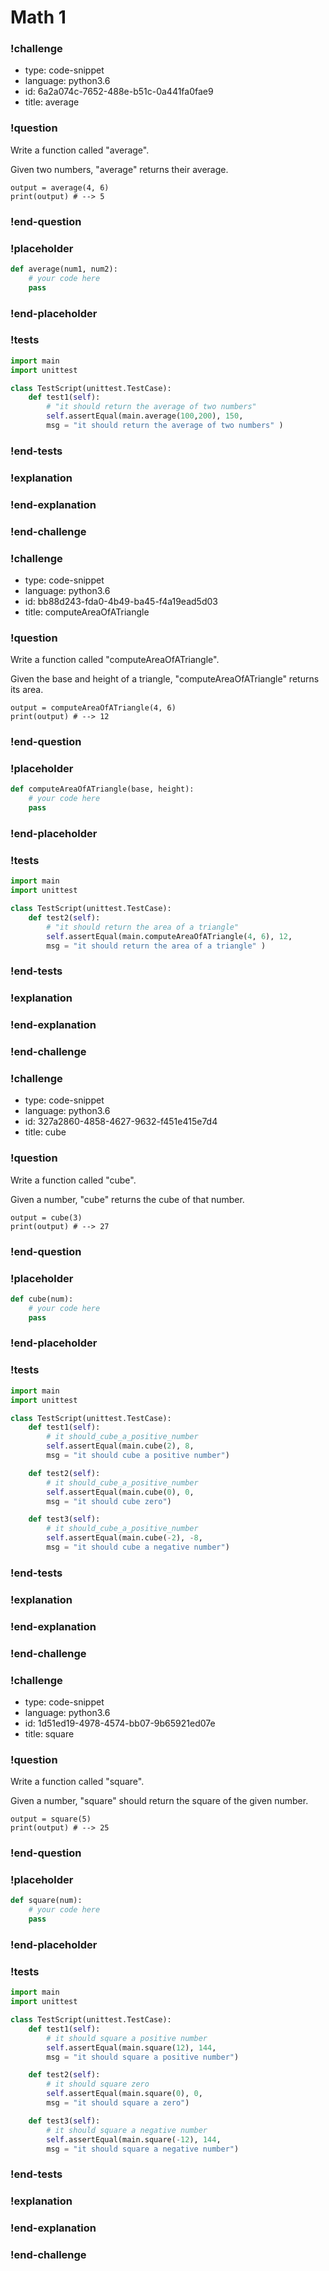# Math 1

### !challenge

* type: code-snippet
* language: python3.6
* id: 6a2a074c-7652-488e-b51c-0a441fa0fae9
* title: average

### !question

Write a function called "average".

Given two numbers, "average" returns their average.

```
output = average(4, 6)
print(output) # --> 5
```

### !end-question

### !placeholder

```python
def average(num1, num2):
    # your code here
    pass


```

### !end-placeholder

### !tests

```python
import main
import unittest

class TestScript(unittest.TestCase):
    def test1(self):
        # "it should return the average of two numbers"
        self.assertEqual(main.average(100,200), 150,
        msg = "it should return the average of two numbers" )

```

### !end-tests

### !explanation

### !end-explanation

### !end-challenge

### !challenge

* type: code-snippet
* language: python3.6
* id: bb88d243-fda0-4b49-ba45-f4a19ead5d03
* title: computeAreaOfATriangle

### !question

Write a function called "computeAreaOfATriangle".

Given the base and height of a triangle, "computeAreaOfATriangle" returns its area.

```
output = computeAreaOfATriangle(4, 6)
print(output) # --> 12
```

### !end-question

### !placeholder

```python
def computeAreaOfATriangle(base, height):
    # your code here
    pass


```

### !end-placeholder

### !tests

```python
import main
import unittest

class TestScript(unittest.TestCase):
    def test2(self):
        # "it should return the area of a triangle"
        self.assertEqual(main.computeAreaOfATriangle(4, 6), 12,
        msg = "it should return the area of a triangle" )


```

### !end-tests

### !explanation

### !end-explanation

### !end-challenge

### !challenge

* type: code-snippet
* language: python3.6
* id: 327a2860-4858-4627-9632-f451e415e7d4
* title: cube

### !question

Write a function called "cube".

Given a number, "cube" returns the cube of that number.

```
output = cube(3)
print(output) # --> 27
```

### !end-question

### !placeholder

```python
def cube(num):
    # your code here
    pass


```

### !end-placeholder

### !tests

```python
import main
import unittest

class TestScript(unittest.TestCase):
    def test1(self):
        # it should_cube_a_positive_number
        self.assertEqual(main.cube(2), 8,
        msg = "it should cube a positive number")

    def test2(self):
        # it should_cube_a_positive_number
        self.assertEqual(main.cube(0), 0,
        msg = "it should cube zero")

    def test3(self):
        # it should_cube_a_positive_number
        self.assertEqual(main.cube(-2), -8,
        msg = "it should cube a negative number")

```


### !end-tests

### !explanation

### !end-explanation

### !end-challenge

### !challenge

* type: code-snippet
* language: python3.6
* id: 1d51ed19-4978-4574-bb07-9b65921ed07e
* title: square

### !question

Write a function called "square".

Given a number, "square" should return the square of the given number.

```
output = square(5)
print(output) # --> 25
```

### !end-question

### !placeholder

```python
def square(num):
    # your code here
    pass


```

### !end-placeholder

### !tests

```python
import main
import unittest

class TestScript(unittest.TestCase):
    def test1(self):
        # it should square a positive number
        self.assertEqual(main.square(12), 144,
        msg = "it should square a positive number")

    def test2(self):
        # it should square zero
        self.assertEqual(main.square(0), 0,
        msg = "it should square a zero")

    def test3(self):
        # it should square a negative number
        self.assertEqual(main.square(-12), 144,
        msg = "it should square a negative number")

```


### !end-tests

### !explanation

### !end-explanation

### !end-challenge
